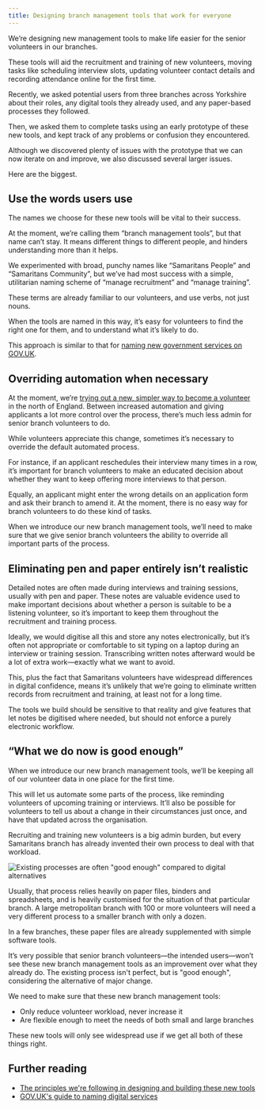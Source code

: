 ```yaml
---
title: Designing branch management tools that work for everyone
---
```



We’re designing new management tools to make life easier for the senior volunteers in our branches.

These tools will aid the recruitment and training of new volunteers, moving tasks like scheduling interview slots, updating volunteer contact details and recording attendance online for the first time.

Recently, we asked potential users from three branches across Yorkshire about their roles, any digital tools they already used, and any paper-based processes they followed.

Then, we asked them to complete tasks using an early prototype of these new tools, and kept track of any problems or confusion they encountered.

Although we discovered plenty of issues with the prototype that we can now iterate on and improve, we also discussed several larger issues.

Here are the biggest.



## Use the words users use

The names we choose for these new tools will be vital to their success.

At the moment, we’re calling them “branch management tools”, but that name can’t stay. It means different things to different people, and hinders understanding more than it helps.

We experimented with broad, punchy names like “Samaritans People” and “Samaritans Community”, but we’ve had most success with a simple, utilitarian naming scheme of “manage recruitment” and “manage training”.

These terms are already familiar to our volunteers, and use verbs, not just nouns.

When the tools are named in this way, it’s easy for volunteers to find the right one for them, and to understand what it’s likely to do.

This approach is similar to that for [naming new government services on GOV.UK](https://www.gov.uk/service-manual/design/naming-your-service).


## Overriding automation when necessary

At the moment, we’re [trying out a new, simpler way to become a volunteer](https://samaritans-digital.github.io/volunteer-recruitment-improvements.html) in the north of England. Between increased automation and giving applicants a lot more control over the process, there’s much less admin for senior branch volunteers to do.

While volunteers appreciate this change, sometimes it’s necessary to override the default automated process.

For instance, if an applicant reschedules their interview many times in a row, it’s important for branch volunteers to make an educated decision about whether they want to keep offering more interviews to that person.

Equally, an applicant might enter the wrong details on an application form and ask their branch to amend it. At the moment, there is no easy way for branch volunteers to do these kind of tasks.

When we introduce our new branch management tools, we’ll need to make sure that we give senior branch volunteers the ability to override all important parts of the process.


## Eliminating pen and paper entirely isn’t realistic

Detailed notes are often made during interviews and training sessions, usually with pen and paper. These notes are valuable evidence used to make important decisions about whether a person is suitable to be a listening volunteer, so it’s important to keep them throughout the recruitment and training process.

Ideally, we would digitise all this and store any notes electronically, but it’s often not appropriate or comfortable to sit typing on a laptop during an interview or training session. Transcribing written notes afterward would be a lot of extra work—exactly what we want to avoid.

This, plus the fact that Samaritans volunteers have widespread differences in digital confidence, means it’s unlikely that we’re going to eliminate written records from recruitment and training, at least not for a long time.

The tools we build should be sensitive to that reality and give features that let notes be digitised where needed, but should not enforce a purely electronic workflow.


## “What we do now is good enough”

When we introduce our new branch management tools, we’ll be keeping all of our volunteer data in one place for the first time.

This will let us automate some parts of the process, like reminding volunteers of upcoming training or interviews. It’ll also be possible for volunteers to tell us about a change in their circumstances just once, and have that updated across the organisation.

Recruiting and training new volunteers is a big admin burden, but every Samaritans branch has already invented their own process to deal with that workload.

![Existing processes are often "good enough" compared to digital alternatives](/uploads/calendar.jpg)

Usually, that process relies heavily on paper files, binders and spreadsheets, and is heavily customised for the situation of that particular branch. A large metropolitan branch with 100 or more volunteers will need a very different process to a smaller branch with only a dozen.

In a few branches, these paper files are already supplemented with simple software tools.

It’s very possible that senior branch volunteers—the intended users—won’t see these new branch management tools as an improvement over what they already do. The existing process isn't perfect, but is "good enough", considering the alternative of major change.

We need to make sure that these new branch management tools:

* Only reduce volunteer workload, never increase it
* Are flexible enough to meet the needs of both small and large branches

These new tools will only see widespread use if we get all both of these things right.


## Further reading

- [The principles we're following in designing and building these new tools](https://betterdigital.services/principles/)
- [GOV.UK's guide to naming digital services](https://www.gov.uk/service-manual/design/naming-your-service)
